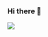 ### Hi there 👋
![](https://komarev.com/ghpvc/?username=prashanttripathii&color=8A0857&label=PROFILE+VIEWS) 


<!--
**prashanttripathii/prashanttripathii** is a ✨ _special_ ✨ repository because its `README.md` (this file) appears on your GitHub profile.

Here are some ideas to get you started:

- 🔭 I’m currently working on ...
- 🌱 I’m currently learning ...
- 👯 I’m looking to collaborate on ...
- 🤔 I’m looking for help with ...
- 💬 Ask me about ...
- 📫 How to reach me: ...
- 😄 Pronouns: ...
- ⚡ Fun fact: ...
-->
